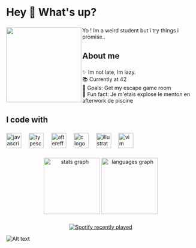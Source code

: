 <h1 align="left">Hey 👋 What's up?</h1>

###

<img align="left" height="200" src="https://cdn.discordapp.com/attachments/1135955042508218448/1219703984156311572/remix-98caba62-2ddd-4eb3-aa3a-a06b9ebe8f59.png?ex=660c44da&is=65f9cfda&hm=8c1015a465e7d9e5129d740d475285bd45883217a719eed375a819afca033cfa&"  />

###

<p align="left">Yo ! Im a weird student but i try things i promise..</p>

###

<h2 align="left">About me</h2>

###

<p align="left">✨ Im not late, Im lazy.<br>📚 Currently at 42<br>🎯 Goals: Get my escape game room<br>🎲 Fun fact: Je m'etais explose le menton en afterwork de piscine</p>

###

<h2 align="left">I code with</h2>

###

<div align="left">
  <img src="https://cdn.jsdelivr.net/gh/devicons/devicon/icons/javascript/javascript-original.svg" height="40" alt="javascript logo"  />
  <img width="12" />
  <img src="https://cdn.jsdelivr.net/gh/devicons/devicon/icons/typescript/typescript-original.svg" height="40" alt="typescript logo"  />
  <img width="12" />
  <img src="https://cdn.jsdelivr.net/gh/devicons/devicon/icons/aftereffects/aftereffects-original.svg" height="40" alt="aftereffects logo"  />
  <img width="12" />
  <img src="https://cdn.jsdelivr.net/gh/devicons/devicon/icons/c/c-original.svg" height="40" alt="c logo"  />
  <img width="12" />
  <img src="https://cdn.jsdelivr.net/gh/devicons/devicon/icons/illustrator/illustrator-plain.svg" height="40" alt="illustrator logo"  />
  <img width="12" />
  <img src="https://cdn.jsdelivr.net/gh/devicons/devicon/icons/vim/vim-original.svg" height="40" alt="vim logo"  />
</div>

###

<div align="center">
  <img src="https://github-readme-stats.vercel.app/api?username=Summerarts&hide_title=false&hide_rank=false&show_icons=true&include_all_commits=true&count_private=true&disable_animations=false&theme=dracula&locale=en&hide_border=false&order=1" height="150" alt="stats graph"  />
  <img src="https://github-readme-stats.vercel.app/api/top-langs?username=Summerarts&locale=en&hide_title=false&layout=compact&card_width=320&langs_count=5&theme=dracula&hide_border=false&order=2" height="150" alt="languages graph"  />
</div>

###

<div align="center">
  <a href="https://open.spotify.com/user/Summer">
    <img src="https://spotify-recently-played-readme.vercel.app/api?user=Summer&count=7&unique=true" alt="Spotify recently played"  />
  </a>
</div>

![Alt text](https://spotify-recently-played-readme.vercel.app/api?user=11100599469)

###
